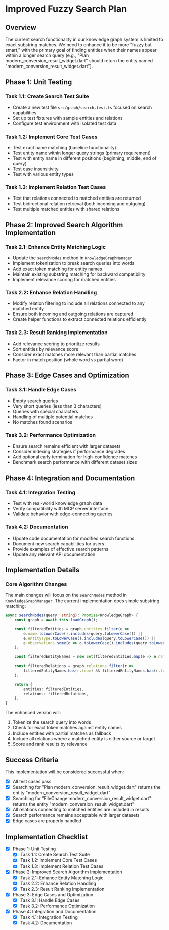 # Improved Fuzzy Search Plan

## Overview

The current search functionality in our knowledge graph system is limited to exact substring matches. We need to enhance it to be more "fuzzy but smart," with the primary goal of finding entities when their names appear within a longer search query (e.g., "Plan modern_conversion_result_widget.dart" should return the entity named "modern_conversion_result_widget.dart").

## Phase 1: Unit Testing

### Task 1.1: Create Search Test Suite
- Create a new test file `src/graph/search.test.ts` focused on search capabilities
- Set up test fixtures with sample entities and relations
- Configure test environment with isolated test data

### Task 1.2: Implement Core Test Cases
- Test exact name matching (baseline functionality)
- Test entity name within longer query strings (primary requirement)
- Test with entity name in different positions (beginning, middle, end of query)
- Test case insensitivity
- Test with various entity types

### Task 1.3: Implement Relation Test Cases
- Test that relations connected to matched entities are returned
- Test bidirectional relation retrieval (both incoming and outgoing)
- Test multiple matched entities with shared relations

## Phase 2: Improved Search Algorithm Implementation

### Task 2.1: Enhance Entity Matching Logic
- Update the `searchNodes` method in `KnowledgeGraphManager`
- Implement tokenization to break search queries into words
- Add exact token matching for entity names
- Maintain existing substring matching for backward compatibility
- Implement relevance scoring for matched entities

### Task 2.2: Enhance Relation Handling
- Modify relation filtering to include all relations connected to any matched entity
- Ensure both incoming and outgoing relations are captured
- Create helper functions to extract connected relations efficiently

### Task 2.3: Result Ranking Implementation
- Add relevance scoring to prioritize results
- Sort entities by relevance score
- Consider exact matches more relevant than partial matches
- Factor in match position (whole word vs partial word)

## Phase 3: Edge Cases and Optimization

### Task 3.1: Handle Edge Cases
- Empty search queries
- Very short queries (less than 3 characters)
- Queries with special characters
- Handling of multiple potential matches
- No matches found scenarios

### Task 3.2: Performance Optimization
- Ensure search remains efficient with larger datasets
- Consider indexing strategies if performance degrades
- Add optional early termination for high-confidence matches
- Benchmark search performance with different dataset sizes

## Phase 4: Integration and Documentation

### Task 4.1: Integration Testing
- Test with real-world knowledge graph data
- Verify compatibility with MCP server interface
- Validate behavior with edge-connecting queries

### Task 4.2: Documentation
- Update code documentation for modified search functions
- Document new search capabilities for users
- Provide examples of effective search patterns
- Update any relevant API documentation

## Implementation Details

### Core Algorithm Changes

The main changes will focus on the `searchNodes` method in `KnowledgeGraphManager`. The current implementation does simple substring matching:

```typescript
async searchNodes(query: string): Promise<KnowledgeGraph> {
    const graph = await this.loadGraph();

    const filteredEntities = graph.entities.filter(e =>
        e.name.toLowerCase().includes(query.toLowerCase()) ||
        e.entityType.toLowerCase().includes(query.toLowerCase()) ||
        e.observations.some(o => o.toLowerCase().includes(query.toLowerCase()))
    );

    const filteredEntityNames = new Set(filteredEntities.map(e => e.name));

    const filteredRelations = graph.relations.filter(r =>
        filteredEntityNames.has(r.from) && filteredEntityNames.has(r.to)
    );

    return {
        entities: filteredEntities,
        relations: filteredRelations,
    };
}
```

The enhanced version will:

1. Tokenize the search query into words
2. Check for exact token matches against entity names
3. Include entities with partial matches as fallback
4. Include all relations where a matched entity is either source or target
5. Score and rank results by relevance

## Success Criteria

This implementation will be considered successful when:

- [x] All test cases pass
- [x] Searching for "Plan modern_conversion_result_widget.dart" returns the entity "modern_conversion_result_widget.dart"
- [x] Searching for "FileChange modern_conversion_result_widget.dart" returns the entity "modern_conversion_result_widget.dart"
- [x] All relations connecting to matched entities are included in results
- [x] Search performance remains acceptable with larger datasets
- [x] Edge cases are properly handled

## Implementation Checklist

- [x] Phase 1: Unit Testing
  - [x] Task 1.1: Create Search Test Suite
  - [x] Task 1.2: Implement Core Test Cases
  - [x] Task 1.3: Implement Relation Test Cases

- [x] Phase 2: Improved Search Algorithm Implementation
  - [x] Task 2.1: Enhance Entity Matching Logic
  - [x] Task 2.2: Enhance Relation Handling
  - [x] Task 2.3: Result Ranking Implementation

- [x] Phase 3: Edge Cases and Optimization
  - [x] Task 3.1: Handle Edge Cases
  - [x] Task 3.2: Performance Optimization

- [x] Phase 4: Integration and Documentation
  - [x] Task 4.1: Integration Testing
  - [x] Task 4.2: Documentation